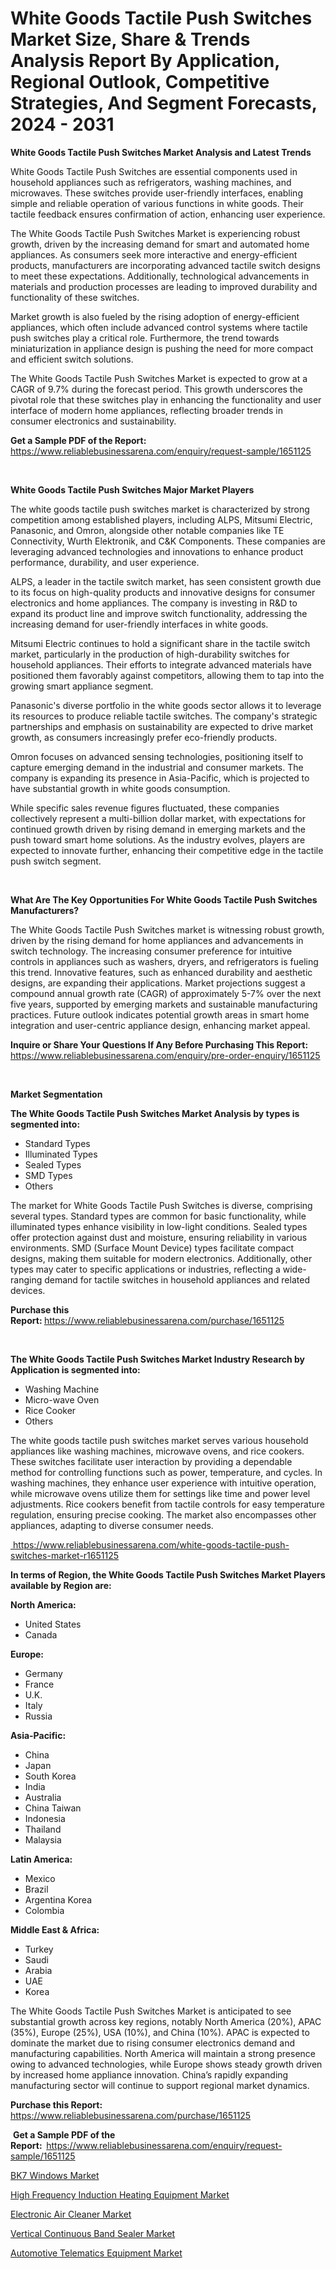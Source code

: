<p><h1>White Goods Tactile Push Switches Market Size, Share & Trends Analysis Report By Application, Regional Outlook, Competitive Strategies, And Segment Forecasts, 2024 - 2031</h1></p><p><strong>White Goods Tactile Push Switches Market Analysis and Latest Trends</strong></p>
<p><p>White Goods Tactile Push Switches are essential components used in household appliances such as refrigerators, washing machines, and microwaves. These switches provide user-friendly interfaces, enabling simple and reliable operation of various functions in white goods. Their tactile feedback ensures confirmation of action, enhancing user experience.</p><p>The White Goods Tactile Push Switches Market is experiencing robust growth, driven by the increasing demand for smart and automated home appliances. As consumers seek more interactive and energy-efficient products, manufacturers are incorporating advanced tactile switch designs to meet these expectations. Additionally, technological advancements in materials and production processes are leading to improved durability and functionality of these switches.</p><p>Market growth is also fueled by the rising adoption of energy-efficient appliances, which often include advanced control systems where tactile push switches play a critical role. Furthermore, the trend towards miniaturization in appliance design is pushing the need for more compact and efficient switch solutions.</p><p>The White Goods Tactile Push Switches Market is expected to grow at a CAGR of 9.7% during the forecast period. This growth underscores the pivotal role that these switches play in enhancing the functionality and user interface of modern home appliances, reflecting broader trends in consumer electronics and sustainability.</p></p>
<p><strong>Get a Sample PDF of the Report:&nbsp;</strong> <a href="https://www.reliablebusinessarena.com/enquiry/request-sample/1651125?utm_campaign=1560&utm_medium=2&utm_source=Github&utm_content=ia&utm_term=18102024&utm_id=white-goods-tactile-push-switches">https://www.reliablebusinessarena.com/enquiry/request-sample/1651125</a></p>
<p>&nbsp;</p>
<p><strong>White Goods Tactile Push Switches Major Market Players</strong></p>
<p><p>The white goods tactile push switches market is characterized by strong competition among established players, including ALPS, Mitsumi Electric, Panasonic, and Omron, alongside other notable companies like TE Connectivity, Wurth Elektronik, and C&K Components. These companies are leveraging advanced technologies and innovations to enhance product performance, durability, and user experience.</p><p>ALPS, a leader in the tactile switch market, has seen consistent growth due to its focus on high-quality products and innovative designs for consumer electronics and home appliances. The company is investing in R&D to expand its product line and improve switch functionality, addressing the increasing demand for user-friendly interfaces in white goods.</p><p>Mitsumi Electric continues to hold a significant share in the tactile switch market, particularly in the production of high-durability switches for household appliances. Their efforts to integrate advanced materials have positioned them favorably against competitors, allowing them to tap into the growing smart appliance segment.</p><p>Panasonic's diverse portfolio in the white goods sector allows it to leverage its resources to produce reliable tactile switches. The company's strategic partnerships and emphasis on sustainability are expected to drive market growth, as consumers increasingly prefer eco-friendly products.</p><p>Omron focuses on advanced sensing technologies, positioning itself to capture emerging demand in the industrial and consumer markets. The company is expanding its presence in Asia-Pacific, which is projected to have substantial growth in white goods consumption.</p><p>While specific sales revenue figures fluctuated, these companies collectively represent a multi-billion dollar market, with expectations for continued growth driven by rising demand in emerging markets and the push toward smart home solutions. As the industry evolves, players are expected to innovate further, enhancing their competitive edge in the tactile push switch segment.</p></p>
<p>&nbsp;</p>
<p><strong>What Are The Key Opportunities For White Goods Tactile Push Switches Manufacturers?</strong></p>
<p><p>The White Goods Tactile Push Switches market is witnessing robust growth, driven by the rising demand for home appliances and advancements in switch technology. The increasing consumer preference for intuitive controls in appliances such as washers, dryers, and refrigerators is fueling this trend. Innovative features, such as enhanced durability and aesthetic designs, are expanding their applications. Market projections suggest a compound annual growth rate (CAGR) of approximately 5-7% over the next five years, supported by emerging markets and sustainable manufacturing practices. Future outlook indicates potential growth areas in smart home integration and user-centric appliance design, enhancing market appeal.</p></p>
<p><strong>Inquire or Share Your Questions If Any Before Purchasing This Report:</strong> <a href="https://www.reliablebusinessarena.com/enquiry/pre-order-enquiry/1651125?utm_campaign=1560&utm_medium=2&utm_source=Github&utm_content=ia&utm_term=18102024&utm_id=white-goods-tactile-push-switches">https://www.reliablebusinessarena.com/enquiry/pre-order-enquiry/1651125</a></p>
<p>&nbsp;</p>
<p><strong>Market Segmentation</strong></p>
<p><strong>The White Goods Tactile Push Switches Market Analysis by types is segmented into:</strong></p>
<p><ul><li>Standard Types</li><li>Illuminated Types</li><li>Sealed Types</li><li>SMD Types</li><li>Others</li></ul></p>
<p><p>The market for White Goods Tactile Push Switches is diverse, comprising several types. Standard types are common for basic functionality, while illuminated types enhance visibility in low-light conditions. Sealed types offer protection against dust and moisture, ensuring reliability in various environments. SMD (Surface Mount Device) types facilitate compact designs, making them suitable for modern electronics. Additionally, other types may cater to specific applications or industries, reflecting a wide-ranging demand for tactile switches in household appliances and related devices.</p></p>
<p><strong>Purchase this Report:&nbsp;</strong><a href="https://www.reliablebusinessarena.com/purchase/1651125?utm_campaign=1560&utm_medium=2&utm_source=Github&utm_content=ia&utm_term=18102024&utm_id=white-goods-tactile-push-switches">https://www.reliablebusinessarena.com/purchase/1651125</a></p>
<p>&nbsp;</p>
<p><strong>The White Goods Tactile Push Switches Market Industry Research by Application is segmented into:</strong></p>
<p><ul><li>Washing Machine</li><li>Micro-wave Oven</li><li>Rice Cooker</li><li>Others</li></ul></p>
<p><p>The white goods tactile push switches market serves various household appliances like washing machines, microwave ovens, and rice cookers. These switches facilitate user interaction by providing a dependable method for controlling functions such as power, temperature, and cycles. In washing machines, they enhance user experience with intuitive operation, while microwave ovens utilize them for settings like time and power level adjustments. Rice cookers benefit from tactile controls for easy temperature regulation, ensuring precise cooking. The market also encompasses other appliances, adapting to diverse consumer needs.</p></p>
<p><a href="https://www.reliablebusinessarena.com/white-goods-tactile-push-switches-market-r1651125?utm_campaign=1560&utm_medium=2&utm_source=Github&utm_content=ia&utm_term=18102024&utm_id=white-goods-tactile-push-switches">&nbsp;https://www.reliablebusinessarena.com/white-goods-tactile-push-switches-market-r1651125</a></p>
<p><strong>In terms of Region, the White Goods Tactile Push Switches Market Players available by Region are:</strong></p>
<p>
    <p> <strong> North America: </strong>
        <ul>
            <li>United States</li>
            <li>Canada</li>
        </ul>
        </p> 
    <p> <strong> Europe: </strong>
        <ul>
            <li>Germany</li>
            <li>France</li>
            <li>U.K.</li>
            <li>Italy</li>
            <li>Russia</li>
        </ul>
        </p> 
    <p> <strong> Asia-Pacific: </strong>
        <ul>
            <li>China</li>
            <li>Japan</li>
            <li>South Korea</li>
            <li>India</li>
            <li>Australia</li>
            <li>China Taiwan</li>
            <li>Indonesia</li>
            <li>Thailand</li>
            <li>Malaysia</li>
        </ul>
        </p> 
    <p> <strong> Latin America: </strong>
        <ul>
            <li>Mexico</li>
            <li>Brazil</li>
            <li>Argentina Korea</li>
            <li>Colombia</li>
        </ul>
        </p> 
    <p> <strong> Middle East & Africa: </strong>
        <ul>
            <li>Turkey</li>
            <li>Saudi</li>
            <li>Arabia</li>
            <li>UAE</li>
            <li>Korea</li>
        </ul>
    </p>
    </p>
<p><p>The White Goods Tactile Push Switches Market is anticipated to see substantial growth across key regions, notably North America (20%), APAC (35%), Europe (25%), USA (10%), and China (10%). APAC is expected to dominate the market due to rising consumer electronics demand and manufacturing capabilities. North America will maintain a strong presence owing to advanced technologies, while Europe shows steady growth driven by increased home appliance innovation. China’s rapidly expanding manufacturing sector will continue to support regional market dynamics.</p></p>
<p><strong>Purchase this Report: </strong><a href="https://www.reliablebusinessarena.com/purchase/1651125?utm_campaign=1560&utm_medium=2&utm_source=Github&utm_content=ia&utm_term=18102024&utm_id=white-goods-tactile-push-switches">https://www.reliablebusinessarena.com/purchase/1651125</a></p>
<p>&nbsp;<strong>Get a Sample PDF of the Report:&nbsp;&nbsp;</strong><a href="https://www.reliablebusinessarena.com/enquiry/request-sample/1651125?utm_campaign=1560&utm_medium=2&utm_source=Github&utm_content=ia&utm_term=18102024&utm_id=white-goods-tactile-push-switches">https://www.reliablebusinessarena.com/enquiry/request-sample/1651125</a></p>
<p><strong></strong></p>
<p><p><a href="https://www.linkedin.com/pulse/bk7-windows-market-overview-regional-outlook-competitive-hqphe?utm_campaign=1560&utm_medium=2&utm_source=Github&utm_content=ia&utm_term=18102024&utm_id=white-goods-tactile-push-switches">BK7 Windows Market</a></p><p><a href="https://www.linkedin.com/pulse/global-high-frequency-induction-heating-equipment-market-trends-y3aye?utm_campaign=1560&utm_medium=2&utm_source=Github&utm_content=ia&utm_term=18102024&utm_id=white-goods-tactile-push-switches">High Frequency Induction Heating Equipment Market</a></p><p><a href="https://issuu.com/reportprime-2/docs/electronic-air-cleaner-market-size-_eb357612ac89ae?utm_campaign=1560&utm_medium=2&utm_source=Github&utm_content=ia&utm_term=18102024&utm_id=white-goods-tactile-push-switches">Electronic Air Cleaner Market</a></p><p><a href="https://www.linkedin.com/pulse/decoding-vertical-continuous-band-sealer-industry-dynamics-ky2ce?utm_campaign=1560&utm_medium=2&utm_source=Github&utm_content=ia&utm_term=18102024&utm_id=white-goods-tactile-push-switches">Vertical Continuous Band Sealer Market</a></p><p><a href="https://github.com/mharielmesa/Market-Research-Report-List-5/blob/main/automotive-telematics-equipment-market.md?utm_campaign=1560&utm_medium=2&utm_source=Github&utm_content=ia&utm_term=18102024&utm_id=white-goods-tactile-push-switches">Automotive Telematics Equipment Market</a></p></p>